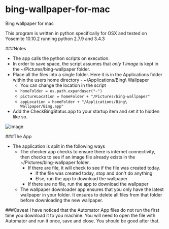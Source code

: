 # bing-wallpaper-for-mac
Bing wallpaper for mac

This program is written in python specifically for OSX and tested on Yosemite 10.10.2 running python 2.7.9 and 3.4.3

###Notes

-  The app calls the python scripts on execution.
-  In order to save space, the script assumes that *only 1 image* is kept in the ~/Pictures/bing-wallpaper folder.
-  Place all the files into a single folder. Here it is in the Applications folder within the users home directory - ~/Applications/Bing\ Wallpaper
	- You can change the location in the script
	- `homeFolder = os.path.expanduser("~")`
	- `pictureLocation = homeFolder + "/Pictures/bing-wallpaper"`
	- `appLocation = homeFolder + "/Applications/Bing\ Wallpaper/Bing.app"`
-  Add the CheckBingStatus.app to your startup item and set it to hidden like so.

![Image](http://i.imgur.com/4zDj2AE.png)

###The App
- The application is split in the following ways
	- The checker app checks to ensure there is internet connectivity, then checks to see if an image file already exists in the ~/Pictures/bing-wallpaper folder.
		- If there are file, it will check to see if the file was created today.
			- If the file was created today, stop and don't do anything
			- Else, run the app to download the wallpaper.
		- If there are no file, run the app to download the wallpaper
	- The wallpaper downloader app ensures that you only have the latest wallpaper in your folder. It ensures to delete all files from that folder before downloading the new wallpaper.

###Caveat
I have noticed that the Automator App files do not run the first time you download it to you machine. You will need to open the file with Automator and run it once, save and close. You should be good after that.